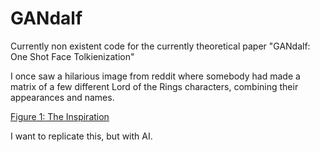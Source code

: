 # GANdalf
Currently non existent code for the currently theoretical paper "GANdalf: One Shot Face Tolkienization" 


I once saw a hilarious image from reddit where somebody had made a matrix of a few different Lord of the Rings characters, combining their appearances and names.

[Figure 1: The Inspiration](!content/Figure1_Inspiration.jpg)

I want to replicate this, but with AI.
